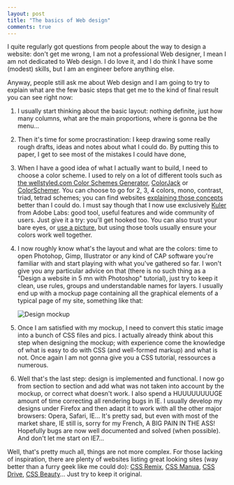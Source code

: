 ```yaml
---
layout: post
title: "The basics of Web design"
comments: true
---
```


I quite regularly got questions from people about the way to design a website: don't get me wrong, I am not a professional Web designer, I mean I am not dedicated to Web design. I do love it, and I do think I have some (modest) skills, but I am an engineer before anything else.

Anyway, people still ask me about Web design and I am going to try to explain what are the few basic steps that get me to the kind of final result you can see right now:

1. I usually start thinking about the basic layout: nothing definite, just how many columns, what are the main proportions, where is gonna be the menu...
1. Then it's time for some procrastination: I keep drawing some really rough drafts, ideas and notes about what I could do. By putting this to paper, I get to see most of the mistakes I could have done,
1. When I have a good idea of what I actually want to build, I need to choose a color scheme. I used to rely on a lot of different tools such as [the wellstyled.com Color Schemes Generator](http://www.wellstyled.com/tools/colorscheme2/index-en.html), [ColorJack](http://www.colorjack.com/) or [ColorSchemer](http://www.colorschemer.com/online.html). You can choose to go for 2, 3, 4 colors, mono, contrast, triad, tetrad schemes; you can find websites [explaining those concepts](http://en.wikipedia.org/wiki/Color_scheme) better than I could do. I must say though that I now use exclusively [Kuler](http://kuler.adobe.com) from Adobe Labs: good tool, useful features and wide community of users. Just give it a try: you'll get hooked too. You can also trust your bare eyes, or [use a picture](http://www.colr.org), but using those tools usually ensure your colors work well together.
1. I now roughly know what's the layout and what are the colors: time to open Photohop, Gimp, Illustrator or any kind of CAP software you're familiar with and start playing with what you've gathered so far. I won't give you any particular advice on that (there is no such thing as a "Design a website in 5 mn with Photoshop" tutorial), just try to keep it clean, use rules, groups and understandable names for layers. I usually end up with a mockup page containing all the graphical elements of a typical page of my site, something like that:

    ![Design mockup](/files/teddy_mockup.jpg)

1. Once I am satisfied with my mockup, I need to convert this static image into a bunch of CSS files and pics. I actually already think about this step when designing the mockup; with experience come the knowledge of what is easy to do with CSS (and well-formed markup) and what is not. Once again I am not gonna give you a CSS tutorial, ressources a numerous.
1. Well that's the last step: design is implemented and functional. I now go from section to section and add what was not taken into account by the mockup, or correct what doesn't work. I also spend a HUUUUUUUUGE amount of time correcting all rendering bugs in IE. I usually develop my designs under Firefox and then adapt it to work with all the other major browsers: Opera, Safari, IE... It's pretty sad, but even with most of the market share, IE still is, sorry for my French, A BIG PAIN IN THE ASS! Hopefully bugs are now well documented and solved (when possible). And don't let me start on IE7...

Well, that's pretty much all, things are not more complex. For those lacking of inspiration, there are plenty of websites listing great looking sites (way better than a furry geek like me could do): [CSS Remix](http://www.cssremix.com/), [CSS Manua](http://cssmania.com/), [CSS Drive](http://www.cssdrive.com/), [CSS Beauty](http://www.cssbeauty.com/)... Just try to keep it original.